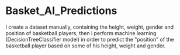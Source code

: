 # Basket_AI_Predictions
I create a dataset manually, containing the height, weight, gender and position of basketball players, then i perform machine learning (DecisionTreeClassifier model) in order to predict the "position" of the basketball player based on some of his height, weight and gender.
